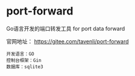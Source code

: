 
# port-forward
Go语言开发的端口转发工具  for port data forward

官网地址：
https://gitee.com/tavenli/port-forward

```
开发语言：GO
控制台框架：Gin
数据库：sqlite3
```
